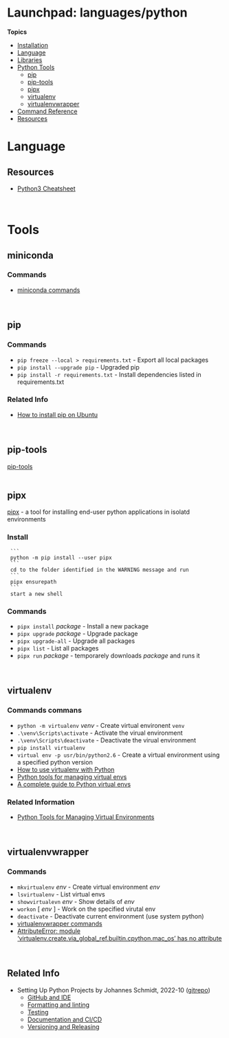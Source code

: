 # Launchpad: languages/python

**Topics**
  * [Installation](.\installation.md)
  * [Language](#Language)
  * [Libraries](.\libraries.md)
  * [Python Tools](#Install-Python-Tools)
    * [pip](#pip)    
    * [pip-tools](#pip-tools)
    * [pipx](#pipx)
    * [virtualenv](#virtualenv)
    * [virtualenvwrapper](#virtualenvwrapper)
  * [Command Reference](#Command-Reference])
  * [Resources](#Resources)




# Language 
## Resources
  * [Python3 Cheatsheet](https://www.pythoncheatsheet.org/)


</br> 

# Tools 
## miniconda
### Commands
  * [miniconda commands](https://gist.github.com/nuhil/8f69478591b3abf29b782b4f315537f0)
</br> 

## pip
### Commands
* `pip freeze --local > requirements.txt` - Export all local packages
* `pip install --upgrade pip` - Upgraded pip
* `pip install -r requirements.txt` - Install dependencies listed in requirements.txt
### Related Info
  * [How to install pip on Ubuntu](https://linuxize.com/post/how-to-install-pip-on-ubuntu-20.04/#:~:text=To%20install%20pip%20for%20Python%203%20on%20%3Cu%3EUbuntu%3C%2Fu%3E,verify%20the%20installation%20by%20checking%20the%20pip%20version%3A)

</br> 

## pip-tools
[pip-tools](https://github.com/jazzband/pip-tools)   
</br> 

## pipx 
[pipx](https://pypa.github.io/pipx/) - a tool for installing end-user python applications in isolatd environments
### Install
     ```
     python -m pip install --user pipx
     ```
     cd to the folder identified in the WARNING message and run
     ```
     pipx ensurepath
     ```
     start a new shell
### Commands
  * `pipx install` _package_ - Install a new package
  * `pipx upgrade` _package_ - Upgrade package
  * `pipx upgrade-all` - Upgrade all packages
  * `pipx list` - List all packages
  * `pipx run` _package_ - temporarely downloads _package_ and runs it

</br> 

## virtualenv 
### Commands commans 
  * `python -m virtualenv` _venv_ - Create virtual environent `venv`
  * `.\venv\Scripts\activate` - Activate the virual environment
  * `.\venv\Scripts\deactivate` - Deactivate the virual environment
  * `pip install virtualenv`
  * `virtual env -p usr/bin/python2.6` - Create a virtual environment using a specified python version
  * [How to use virtualenv with Python](https://learnpython.com/blog/how-to-use-virtualenv-python/)
  * [Python tools for managing virtual envs](https://dev.to/bowmanjd/python-tools-for-managing-virtual-environments-3bko)
  * [A complete guide to Python virtual envs](https://www.dataquest.io/blog/a-complete-guide-to-python-virtual-environments/ )
### Related Information
  * [Python Tools for Managing Virtual Environments](https://dev.to/bowmanjd/python-tools-for-managing-virtual-environments-3bko)
</br>

## virtualenvwrapper 
### Commands
  * `mkvirtualenv` _env_ - Create virtual environment _env_
  * `lsvirtualenv` - List virtual envs
  * `showvirtualevn` _env_ - Show details of _env_
  * `workon` [ _env_ ] - Work on the specified virutal env
  * `deactivate` - Deactivate current environment (use system python)
  * [virtualenvwrapper commands](https://virtualenvwrapper.readthedocs.io/en/latest/command_ref.html#:~:text=Managing%20Environments%20%C2%B6%201%20mkvirtualenv%20%C2%B6%20Create%20a,existing%20virtualenv%20environment.%20...%207%20allvirtualenv%20%C2%B6%20)
  * [AttributeError: module ‘virtualenv.create.via_global_ref.builtin.cpython.mac_os’ has no attribute](https://techoverflow.net/2022/02/03/how-to-fix-tox-attributeerror-module-virtualenv-create-via_global_ref-builtin-cpython-mac_os-has-no-attribute-cpython2macosarmframework/)
</br>

## Related Info
  * Setting Up Python Projects by Johannes Schmidt, 2022-10 ([gitrepo](github.com/johschmidt42/python-project-johannes))
    * [GitHub and IDE](https://johschmidt42.medium.com/setting-up-python-projects-part-i-408603868c08)
    * [Formatting and linting](https://johschmidt42.medium.com/setting-up-python-projects-part-ii-c4bd84b709d1)
    * [Testing](https://johschmidt42.medium.com/setting-up-python-projects-part-iii-56aafde8ae0b)
    * [Documentation and CI/CD](https://johschmidt42.medium.com/setting-up-python-projects-part-iv-82059eba4ca4)
    * [Versioning and Releasing](https://johschmidt42.medium.com/setting-up-python-projects-part-v-206df3c1e3d3)
  


